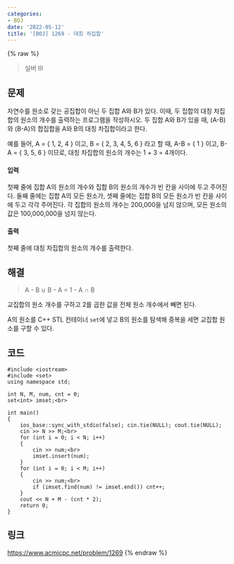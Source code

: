 ```yaml
---
categories:
- BOJ
date: '2022-05-12'
title: '[BOJ] 1269 - 대칭 차집합'
---
```


{% raw %}
> 실버 III<br>

## 문제
자연수를 원소로 갖는 공집합이 아닌 두 집합 A와 B가 있다. 이때, 두 집합의 대칭 차집합의 원소의 개수를 출력하는 프로그램을 작성하시오. 두 집합 A와 B가 있을 때, (A-B)와 (B-A)의 합집합을 A와 B의 대칭 차집합이라고 한다.

예를 들어, A = { 1, 2, 4 } 이고, B = { 2, 3, 4, 5, 6 } 라고 할 때, A-B = { 1 } 이고, B-A = { 3, 5, 6 } 이므로, 대칭 차집합의 원소의 개수는 1 + 3 = 4개이다.

#### 입력
첫째 줄에 집합 A의 원소의 개수와 집합 B의 원소의 개수가 빈 칸을 사이에 두고 주어진다. 둘째 줄에는 집합 A의 모든 원소가, 셋째 줄에는 집합 B의 모든 원소가 빈 칸을 사이에 두고 각각 주어진다. 각 집합의 원소의 개수는 200,000을 넘지 않으며, 모든 원소의 값은 100,000,000을 넘지 않는다.

#### 출력
첫째 줄에 대칭 차집합의 원소의 개수를 출력한다.

## 해결
> A - B ∪ B - A = 1 - A ∩ B<br>

교집합의 원소 개수를 구하고 2를 곱한 값을 전체 원소 개수에서 빼면 된다.

A의 원소를 C++ STL 컨테이너 `set`에 넣고 B의 원소를 탐색해 중복을 세면 교집합 원소를 구할 수 있다.

## 코드
```
#include <iostream>
#include <set>
using namespace std;

int N, M, num, cnt = 0;
set<int> imset;<br>

int main()
{
	ios_base::sync_with_stdio(false); cin.tie(NULL); cout.tie(NULL);
	cin >> N >> M;<br>
	for (int i = 0; i < N; i++)
	{
		cin >> num;<br>
		imset.insert(num);
	}
	for (int i = 0; i < M; i++)
	{
		cin >> num;<br>
		if (imset.find(num) != imset.end()) cnt++;
	}
	cout << N + M - (cnt * 2);
	return 0;
}
```

## 링크
https://www.acmicpc.net/problem/1269
{% endraw %}